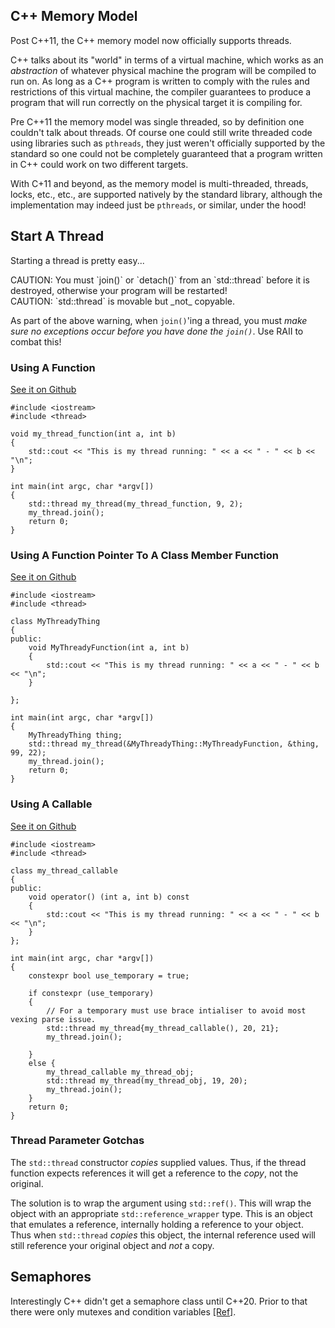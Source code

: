 ## C++ Memory Model
Post C++11, the C++ memory model now officially supports threads.

C++ talks about its "world" in terms of a virtual machine, which works as an _abstraction_ of whatever physical
machine the program will be compiled to run on. As long as a C++ program is written to comply with the rules and
restrictions of this virtual machine, the compiler guarantees to produce a program that will run correctly on
the physical target it is compiling for.

Pre C++11 the memory model was single threaded, so by definition one couldn't talk about threads. Of course one
could still write threaded code using libraries such as `pthreads`, they just weren't officially supported by
the standard so one could not be completely guaranteed that a program written in C++ could work on two different
targets.

With C+11 and beyond, as the memory model is multi-threaded, threads, locks, etc., etc., are supported
natively by the standard library, although the implementation may indeed just be `pthreads`, or similar,
under the hood!

## Start A Thread

Starting a thread is pretty easy...

<div class="box_container">
<div class="warning">
CAUTION: You must `join()` or `detach()` from an `std::thread` before it is destroyed, otherwise your program
will be restarted!
</div>
</div>

<div class="box_container">
<div class="info">
CAUTION: `std::thread` is movable but _not_ copyable.
</div>
</div>


As part of the above warning, when `join()`'ing a thread, you must _make sure no exceptions occur before you have done the `join()`_. Use RAII to combat this!

### Using A Function

[See it on Github](https://github.com/jameshume/jehtech/blob/master/projects_not_in_own_repo/concurrency/c++/basic_thread_start_func.cpp)

```
#include <iostream>
#include <thread>

void my_thread_function(int a, int b)
{
    std::cout << "This is my thread running: " << a << " - " << b << "\n";
}

int main(int argc, char *argv[])
{
    std::thread my_thread(my_thread_function, 9, 2);
    my_thread.join();
    return 0;
}
```

### Using A Function Pointer To A Class Member Function

[See it on Github](https://github.com/jameshume/jehtech/blob/master/projects_not_in_own_repo/concurrency/c++/basic_thread_start_class_func.cpp)

```
#include <iostream>
#include <thread>

class MyThreadyThing
{
public:
    void MyThreadyFunction(int a, int b)
    {
        std::cout << "This is my thread running: " << a << " - " << b << "\n";
    }

};

int main(int argc, char *argv[])
{
    MyThreadyThing thing;
    std::thread my_thread(&MyThreadyThing::MyThreadyFunction, &thing, 99, 22);
    my_thread.join();
    return 0;
}
```

### Using A Callable

[See it on Github](https://github.com/jameshume/jehtech/blob/master/projects_not_in_own_repo/concurrency/c++/basic_thread_start_callable.cpp)

```
#include <iostream>
#include <thread>

class my_thread_callable
{
public:
    void operator() (int a, int b) const
    {
        std::cout << "This is my thread running: " << a << " - " << b << "\n";
    }
};

int main(int argc, char *argv[])
{
    constexpr bool use_temporary = true;

    if constexpr (use_temporary)
    {
        // For a temporary must use brace intialiser to avoid most vexing parse issue.
        std::thread my_thread{my_thread_callable(), 20, 21};
        my_thread.join();

    }
    else {        
        my_thread_callable my_thread_obj;
        std::thread my_thread(my_thread_obj, 19, 20);
        my_thread.join();
    }
    return 0;
}
```

### Thread Parameter Gotchas

The `std::thread` constructor _copies_ supplied values. Thus, if the thread function expects references it will
get a reference to the _copy_, not the original.

The solution is to wrap the argument using `std::ref()`. This will wrap the object with an appropriate
`std::reference_wrapper` type. This is an object that emulates a reference, internally holding a reference to
your object. Thus when `std::thread` _copies_ this object, the internal reference used will still reference
your original object and _not_ a copy.



## Semaphores
Interestingly C++ didn't get a semaphore class until C++20. Prior to that there were only mutexes
and condition variables [[Ref]](https://stackoverflow.com/questions/4792449/c0x-has-no-semaphores-how-to-synchronize-threads).
